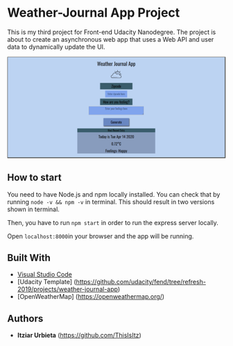 # Weather-Journal App Project

This is my third project for Front-end Udacity Nanodegree.
The project is about to create an asynchronous web app that uses a Web API and user data to dynamically update the UI.

![Weather Journal App](./img/wja.png)


## How to start

You need to have Node.js and npm locally installed. You can check that by running `node -v && npm -v` in terminal. This should result in two versions shown in terminal.

Then, you have to run `npm start` in order to run the express server locally.

Open `localhost:8000`in your browser and the app will be running.

## Built With

* [Visual Studio Code](https://code.visualstudio.com/)
* [Udacity Template] (https://github.com/udacity/fend/tree/refresh-2019/projects/weather-journal-app)
* [OpenWeatherMap] (https://openweathermap.org/)

## Authors

* **Itziar Urbieta** (https://github.com/ThisIsItz)
